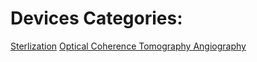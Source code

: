 # Devices Categories:
[Sterlization](docs/README-1.md)
[Optical Coherence Tomography Angiography](SBME/docs/README-2.md)



